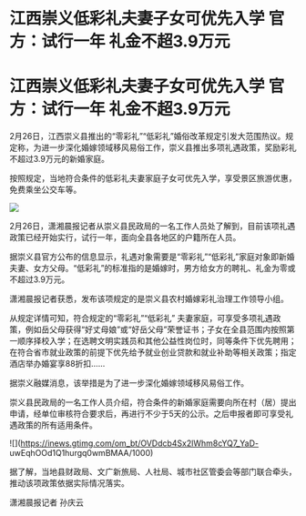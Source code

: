 # 江西崇义低彩礼夫妻子女可优先入学 官方：试行一年 礼金不超3.9万元

# 江西崇义低彩礼夫妻子女可优先入学 官方：试行一年 礼金不超3.9万元

2月26日，江西崇义县推出的“零彩礼”“低彩礼”婚俗改革规定引发大范围热议。规定称，为进一步深化婚嫁领域移风易俗工作，崇义县推出多项礼遇政策，奖励彩礼不超过3.9万元的新婚家庭。

按照规定，当地符合条件的低彩礼夫妻家庭子女可优先入学，享受景区旅游优惠，免费乘坐公交车等。

![](https://inews.gtimg.com/om_bt/OJcSPgTAQ6ObbGLfMKDDKInPHthnwQ36EChA0BhLwiYLgAA/1000)

2月26日，潇湘晨报记者从崇义县民政局的一名工作人员处了解到，目前该项礼遇政策已经开始实行，试行一年，面向全县各地区的户籍所在人员。

据崇义县官方公布的信息显示，礼遇对象需要是“零彩礼”“低彩礼”家庭对象即新婚夫妻、女方父母。“低彩礼”的标准指的是婚嫁时，男方给女方的聘礼、礼金为零或不超过3.9万元。

潇湘晨报记者获悉，发布该项规定的是崇义县农村婚嫁彩礼治理工作领导小组。

从规定详情可知，符合规定的“零彩礼”“低彩礼”
夫妻家庭，可享受多项礼遇政策，例如岳父母获得“好丈母娘”或“好岳父母”荣誉证书；子女在全县范围内按照第一顺序择校入学；在选聘文明实践员和其他公益性岗位时，同等条件下优先聘用；在符合省市就业政策的前提下优先给予就业创业贷款和就业补助等相关政策；指定酒店举办婚宴享88折扣……

据崇义融媒消息，该举措是为了进一步深化婚嫁领域移风易俗工作。

崇义县民政局的一名工作人员介绍，符合条件的新婚家庭需要向所在村（居）提出申请，经单位审核符合要求后，再进行不少于5天的公示。之后申报者即可享受礼遇政策的所有适用条件。

![](https://inews.gtimg.com/om_bt/OVDdcb4Sx2lWhm8cYQ7_YaD-
uwEqhOOd1Q1hurgq0wmBMAA/1000)

据了解，当地县财政局、文广新旅局、人社局、城市社区管委会等部门联合牵头，推动该项政策依据实际情况落实。

潇湘晨报记者 孙庆云

